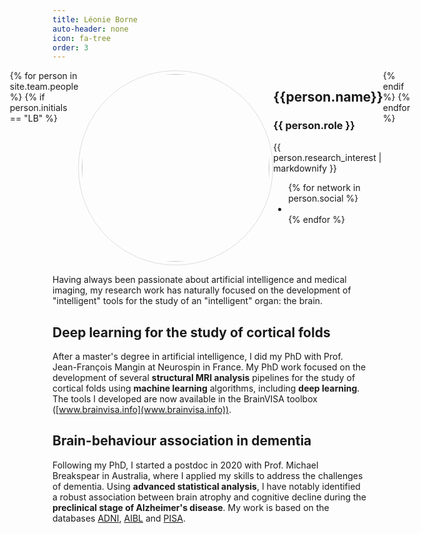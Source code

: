 ```yaml
---
title: Léonie Borne
auto-header: none
icon: fa-tree
order: 3
---
```


<head>
<style>
img.portrait {
  border-radius: 50%;
  width: 300px;
  border: 1px solid #ddd;
  padding: 5px;
}
.row {
  display: flex;
  justify-content: center;
}
</style>
</head>

<section>
  <div class="row">
  {% for person in site.team.people %}
	{% if person.initials == "LB" %}
	  <div class="col">
		<img class="portrait" src="{{ person.image }}" alt="">
	  </div> 
	  <div class="col">
	      <h2> {{person.name}} </h2>
              <h3> {{ person.role }} </h3>
		 {{ person.research_interest | markdownify }}
		 <ul class="icons">
		{% for network in person.social %}
		  <li><a href="{{- network.url -}}" class="{{ network.icon }} fa-2x"></a></li>
		{% endfor %}
		</ul>
	  </div> 
	{% endif %}
  {% endfor %}
  </div>
</section>

Having always been passionate about artificial intelligence and medical imaging, my research work has naturally focused on the development of "intelligent" tools for the study of an "intelligent" organ: the brain.

## Deep learning for the study of cortical folds
After a master's degree in artificial intelligence, I did my PhD with Prof. Jean-François Mangin at Neurospin in France.
My PhD work focused on the development of several **structural MRI analysis** pipelines for the study of cortical folds using **machine learning** algorithms, including **deep learning**. 
The tools I developed are now available in the BrainVISA toolbox ([www.brainvisa.info](www.brainvisa.info)). 

## Brain-behaviour association in dementia
Following my PhD, I started a postdoc in 2020 with Prof. Michael Breakspear in Australia, where I applied my skills to address the challenges of dementia. 
Using **advanced statistical analysis**, I have notably identified a robust association between brain atrophy and cognitive decline during the **preclinical stage of Alzheimer's disease**. 
My work is based on the databases [ADNI](http://adni.loni.usc.edu/), [AIBL](https://aibl.csiro.au/) and [PISA](https://www.qimrberghofer.edu.au/pisa/).


